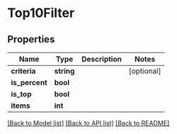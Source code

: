 # Top10Filter

## Properties
Name | Type | Description | Notes
------------ | ------------- | ------------- | -------------
**criteria** | **string** |  | [optional] 
**is_percent** | **bool** |  | 
**is_top** | **bool** |  | 
**items** | **int** |  | 

[[Back to Model list]](../README.md#documentation-for-models) [[Back to API list]](../README.md#documentation-for-api-endpoints) [[Back to README]](../README.md)


